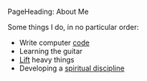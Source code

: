 PageHeading: About Me

Some things I do, in no particular order:

- Write computer [code](https://github.com/krmboya)
- Learning the guitar
- [Lift](http://startingstrength.com/) heavy things
- Developing a [spiritual discipline](http://www.chipbrogden.com/etc)
